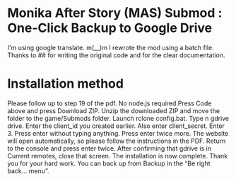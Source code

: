 # Monika After Story (MAS) Submod : One-Click Backup to Google Drive
I'm using google translate. m(__)m
I rewrote the mod using a batch file.
Thanks to ## for writing the original code and for the clear documentation.

# Installation method
Please follow up to step 19 of the pdf. No node.js required
Press Code above and press Download ZIP.
Unzip the downloaded ZIP and move the folder to the game/Submods folder.
Launch rclone config.bat.
Type n gdrive drive.
Enter the client_id you created earlier.
Also enter client_secret.
Enter 3.
Press enter without typing anything.
Press enter twice more.
The website will open automatically, so please follow the instructions in the PDF.
Return to the console and press enter twice.
After confirming that gdrive is in Current remotes, close that screen.
The installation is now complete. Thank you for your hard work.
You can back up from Backup in the “Be right back… menu”.